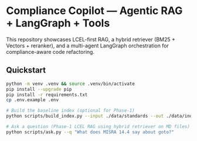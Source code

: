 # Compliance Copilot — Agentic RAG + LangGraph + Tools

This repository showcases LCEL-first RAG, a hybrid retriever (BM25 + Vectors + reranker),
and a multi-agent LangGraph orchestration for compliance-aware code refactoring.

## Quickstart
```bash
python -m venv .venv && source .venv/bin/activate
pip install --upgrade pip
pip install -r requirements.txt
cp .env.example .env

# Build the baseline index (optional for Phase-1)
python scripts/build_index.py --input ./data/standards --out ./data/index --store faiss

# Ask a question (Phase-1 LCEL RAG using hybrid retriever on MD files)
python scripts/ask.py --q "What does MISRA 14.4 say about goto?"
```
